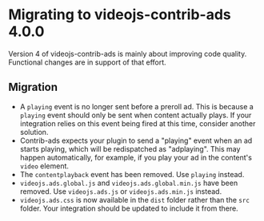 # Migrating to videojs-contrib-ads 4.0.0

Version 4 of videojs-contrib-ads is mainly about improving code quality. Functional
changes are in support of that effort.

## Migration

* A `playing` event is no longer sent before a preroll ad. This is because a `playing`
event should only be sent when content actually plays. If your integration relies on
this event being fired at this time, consider another solution.
* Contrib-ads expects your plugin to send a "playing" event when an ad starts playing,
which will be redispatched as "adplaying". This may happen automatically, for example,
if you play your ad in the content's `video` element.
* The `contentplayback` event has been removed. Use `playing` instead.
* `videojs.ads.global.js` and `videojs.ads.global.min.js` have been removed. Use
`videojs.ads.js` or `videojs.ads.min.js` instead.
* `videojs.ads.css` is now available in the `dist` folder rather than the `src` folder.
Your integration should be updated to include it from there.
